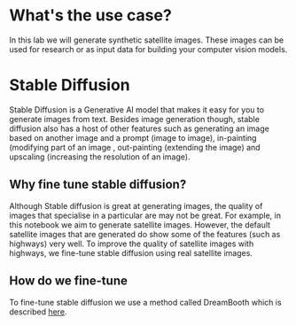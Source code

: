 # What's the use case?
In this lab we will generate synthetic satellite images. These images can be used for research or as input data for building your computer vision models.

# Stable Diffusion
Stable Diffusion is a Generative AI model that makes it easy for you to generate images from text. Besides image generation though, stable diffusion also has a host of other features such as generating an image based on another image and a prompt (image to image), in-painting (modifying part of an image , out-painting (extending the image) and upscaling (increasing the resolution of an image). 

## Why fine tune stable diffusion?
Although Stable diffusion is great at generating images, the quality of images that specialise in a particular are may not be great. For example, in this notebook we aim to generate satellite images. However, the default satellite images that are generated do show some of the features (such as highways) very well. To improve the quality of satellite images with highways, we fine-tune stable diffusion using real satellite images.

## How do we fine-tune
To fine-tune stable diffusion we use a method called DreamBooth which is described [here](https://dreambooth.github.io/). 